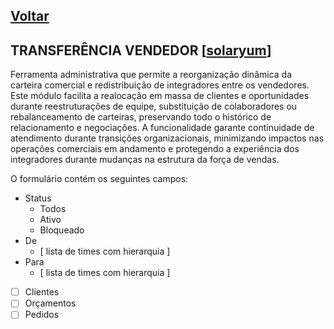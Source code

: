 [Voltar](README.md)
---

## TRANSFERÊNCIA VENDEDOR [[solaryum](https://sandbox.solaryum.com.br/fotus-yfe/configuracoes/transferencia-vendedor)]

Ferramenta administrativa que permite a reorganização dinâmica da carteira comercial e redistribuição de integradores
entre os vendedores. Este módulo facilita a realocação em massa de clientes e oportunidades durante reestruturações de
equipe, substituição de colaboradores ou rebalanceamento de carteiras, preservando todo o histórico de relacionamento e
negociações. A funcionalidade garante continuidade de atendimento durante transições organizacionais, minimizando
impactos nas operações comerciais em andamento e protegendo a experiência dos integradores durante mudanças na estrutura
da força de vendas.

O formulário contém os seguintes campos:

- Status
    - Todos
    - Ativo
    - Bloqueado
- De
    - [ lista de times com hierarquia ]
- Para
    - [ lista de times com hierarquia ]
- [ ] Clientes
- [ ] Orçamentos
- [ ] Pedidos
